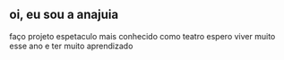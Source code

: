 ## oi, eu sou a anajuia
faço projeto espetaculo mais conhecido como teatro
espero viver muito esse ano e ter muito aprendizado
